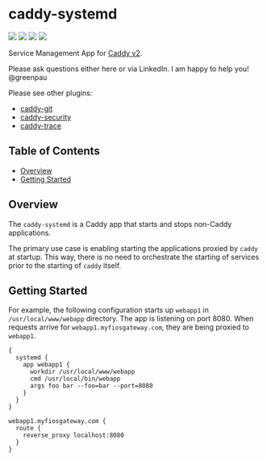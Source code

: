 # caddy-systemd

<a href="https://github.com/greenpau/caddy-systemd/actions/" target="_blank"><img src="https://github.com/greenpau/caddy-systemd/workflows/build/badge.svg?branch=main"></a>
<a href="https://pkg.go.dev/github.com/greenpau/caddy-systemd" target="_blank"><img src="https://img.shields.io/badge/godoc-reference-blue.svg"></a>
<a href="https://caddy.community" target="_blank"><img src="https://img.shields.io/badge/community-forum-ff69b4.svg"></a>
<a href="https://caddyserver.com/docs/modules/systemd" target="_blank"><img src="https://img.shields.io/badge/caddydocs-systemd-green.svg"></a>

Service Management App for [Caddy v2](https://github.com/caddyserver/caddy).

Please ask questions either here or via LinkedIn. I am happy to help you! @greenpau

Please see other plugins:

* [caddy-git](https://github.com/greenpau/caddy-git)
* [caddy-security](https://github.com/greenpau/caddy-security)
* [caddy-trace](https://github.com/greenpau/caddy-trace)

<!-- begin-markdown-toc -->
## Table of Contents

* [Overview](#overview)
* [Getting Started](#getting-started)

<!-- end-markdown-toc -->

## Overview

The `caddy-systemd` is a Caddy app that starts and stops non-Caddy
applications.

The primary use case is enabling starting the applications proxied by `caddy`
at startup. This way, there is no need to orchestrate the starting of services
prior to the starting of `caddy` itself.

## Getting Started

For example, the following configuration starts up `webapp1`
in `/usr/local/www/webapp` directory. The app is listening on port 8080.
When requests arrive for `webapp1.myfiosgateway.com`, they are being proxied
to `webapp1`.

```
{
  systemd {
    app webapp1 {
      workdir /usr/local/www/webapp
      cmd /usr/local/bin/webapp
      args foo bar --foo=bar --port=8080
    }
  }
}

webapp1.myfiosgateway.com {
  route {
    reverse_proxy localhost:8080
  }
}
```
